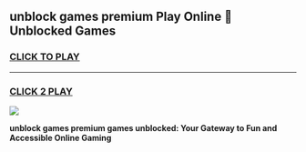 
## unblock games premium Play Online 👋 Unblocked Games
<h3>
<a href="https://premium.freeplayer.one?title=unblock_games_premium&ref=19F">CLICK TO PLAY</a></h3>
<hr>

<h3>
<a href="https://premium.freeplayer.one?title=unblock_games_premium&ref=19F">CLICK 2 PLAY</a>
  
</h3>

<a href="https://premium.freeplayer.one?title=unblock_games_premium&ref=19F"><img src="https://clearcache.store/games.png"></a>


**unblock games premium games unblocked: Your Gateway to Fun and Accessible Online Gaming**
